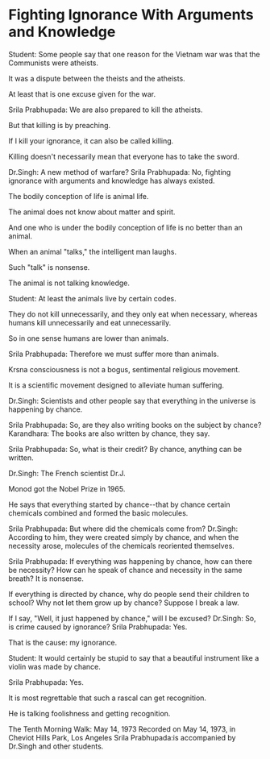 # Fighting Ignorance With Arguments and Knowledge

Student: Some people say that one reason for the Vietnam war was that the Communists were atheists.

It was a dispute between the theists and the atheists.

At least that is one excuse given for the war.

Srila Prabhupada: We are also prepared to kill the atheists.

But that killing is by preaching.

If I kill your ignorance, it can also be called killing.

Killing doesn't necessarily mean that everyone has to take the sword.

Dr.Singh: A new method of warfare? Srila Prabhupada: No, fighting ignorance with arguments and knowledge has always existed.

The bodily conception of life is animal life.

The animal does not know about matter and spirit.

And one who is under the bodily conception of life is no better than an animal.

When an animal "talks," the intelligent man laughs.

Such "talk" is nonsense.

The animal is not talking knowledge.

Student: At least the animals live by certain codes.

They do not kill unnecessarily, and they only eat when necessary, whereas humans kill unnecessarily and eat unnecessarily.

So in one sense humans are lower than animals.

Srila Prabhupada: Therefore we must suffer more than animals.

Krsna consciousness is not a bogus, sentimental religious movement.

It is a scientific movement designed to alleviate human suffering.

Dr.Singh: Scientists and other people say that everything in the universe is happening by chance.

Srila Prabhupada: So, are they also writing books on the subject by chance? Karandhara: The books are also written by chance, they say.

Srila Prabhupada: So, what is their credit? By chance, anything can be written.

Dr.Singh: The French scientist Dr.J.

Monod got the Nobel Prize in 1965.

He says that everything started by chance--that by chance certain chemicals combined and formed the basic molecules.

Srila Prabhupada: But where did the chemicals come from? Dr.Singh: According to him, they were created simply by chance, and when the necessity arose, molecules of the chemicals reoriented themselves.

Srila Prabhupada: If everything was happening by chance, how can there be necessity? How can he speak of chance and necessity in the same breath? It is nonsense.

If everything is directed by chance, why do people send their children to school? Why not let them grow up by chance? Suppose I break a law.

If I say, "Well, it just happened by chance," will I be excused? Dr.Singh: So, is crime caused by ignorance? Srila Prabhupada: Yes.

That is the cause: my ignorance.

Student: It would certainly be stupid to say that a beautiful instrument like a violin was made by chance.

Srila Prabhupada: Yes.

It is most regrettable that such a rascal can get recognition.

He is talking foolishness and getting recognition.

The Tenth Morning Walk: May 14, 1973 Recorded on May 14, 1973, in Cheviot Hills Park, Los Angeles Srila Prabhupada:is accompanied by Dr.Singh and other students.

